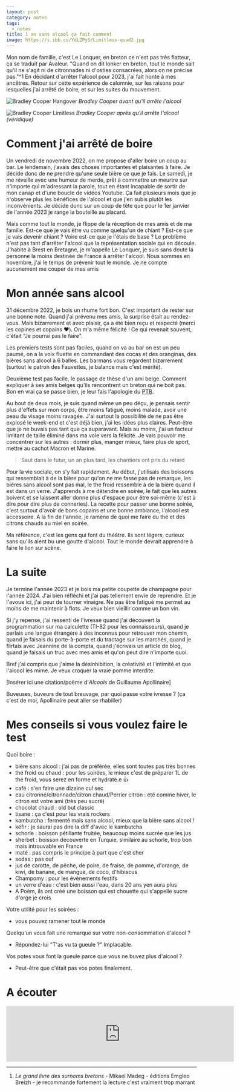 ```yaml
---
layout: post
category: notes
tags:
  - notes
title: 1 an sans alcool ça fait comment
image: https://i.ibb.co/YdLZPyS/Limitless-quad2.jpg
---
```

Mon nom de famille, c'est Le Lonquer, en breton ce n'est pas très flatteur, ça se traduit par Avaleur. "Quand on dit lonker en breton, tout le monde sait qu'il ne s'agit ni de citronnades ni d'osties consacrées, alors on ne précise pas."^1
En décidant d'arrêter l'alcool pour 2023, j'ai fait honte à mes ancêtres. Retour sur cette expérience de calomnie, sur les raisons pour lesquelles j'ai arrêté de boire, et sur les suites du mouvement.

![Bradley Cooper Hangover](https://i.ibb.co/yXhRhGH/movies-Hangover-Part-II-Bradley-Cooper-1788242.jpg)
_Bradley Cooper avant qu'il arrête l'alcool_

<!--more-->

![Bradley Cooper Limitless](https://i.ibb.co/YdLZPyS/Limitless-quad2.jpg)
_Bradley Cooper après qu'il arrête l'alcool (véridique)_

# Comment  j'ai arrêté de boire

Un vendredi de novembre 2022, on me propose d'aller boire un coup au bar. Le lendemain, j'avais des choses importantes et plaisantes à faire. Je décide donc de ne prendre qu'une seule bière ce que je fais. Le samedi, je me réveille avec une humeur de merde, prêt à commettre un meurtre sur n'importe qui m'adressant la parole, tout en étant incapable de sortir de mon canap et d'une boucle de vidéos Youtube. Ça fait plusieurs mois que je n'observe plus les bénéfices de l'alcool et que j'en subis plutôt les inconvénients. Je décide donc sur un coup de tête que pour le 1er janvier de l'année 2023 je range la bouteille au placard.

Mais comme tout le monde, je flippe de la réception de mes amis et de ma famille. Est-ce que je vais être vu comme quelqu'un de chiant ? Est-ce que je vais devenir chiant ? Voire est-ce que je l'étais de base ? Le problème n'est pas tant d'arrêter l'alcool que la représentation sociale qui en découle. J'habite à Brest en Bretagne, je m'appelle Le Lonquer, je suis sans doute la personne la moins destinée de France à arrêter l'alcool. Nous sommes en novembre, j'ai le temps de prévenir tout le monde. Je ne compte aucunement me couper de mes amis

# Mon année sans alcool

31 décembre 2022, je bois un rhume fort bon. C'est important de rester sur une bonne note.
Quand j'ai prévenu mes amis, la surprise était au rendez-vous. Mais bizarrement et avec plaisir, ça a été bien reçu et respecté (merci les copines et copains ❤️). On m'a même félicité ! Ce qui revenait souvent, c'était "Je pourrai pas le faire".

Les premiers tests sont pas faciles, quand on va au bar on est un peu paumé, on a la voix fluette en commandant des cocas et des oranginas, des bières sans alcool à 6 balles. Les barmans vous regardent bizarrement (surtout le patron des Fauvettes, je balance mais c'est mérité).

Deuxième test pas facile, le passage de thèse d'un ami belge. Comment expliquer à ses amis belges qu'ils rencontrent un breton qui ne boit pas. Bon en vrai ça se passe bien, je leur fais l'apologie du [PTB](https://www.ptb.be/).

Au bout de deux mois, je suis quand même un peu déçu, je pensais sentir plus d'effets sur mon corps, être moins fatigué, moins malade, avoir une peau du visage moins ravagée. J'ai surtout la possibilité de ne pas être explosé le week-end et c'est déjà bien, j'ai les idées plus claires. Peut-être que je ne buvais pas tant que ça auparavant. Mais au moins, j'ai un facteur limitant de taille éliminé dans ma voie vers la félicité. Je vais pouvoir me concentrer sur les autres : dormir plus, manger mieux, faire plus de sport, mettre au cachot Macron et Marine.

> Saut dans le futur, un an plus tard, les chantiers ont pris du retard

Pour la vie sociale, on s'y fait rapidement. Au début, j'utilisais des boissons qui ressemblait à de la bière pour qu'on ne me fasse pas de remarque, les bières sans alcool sont pas mal, le thé froid ressemble à de la bière quand il est dans un verre. J'apprends à me détendre en soirée, le fait que les autres boivent et se laissent aller donne plus d'espace pour être soi-même (c'est à dire pour dire plus de conneries). La recette pour passer une bonne soirée, c'est surtout d'avoir de bons copains et une bonne ambiance, l'alcool est accessoire. A la fin de l'année, je ramène de quoi me faire du thé et des citrons chauds au miel en soirée.

Ma référence, c'est les gens qui font du théâtre. Ils sont légers, curieux sans qu'ils aient bu une goutte d'alcool. Tout le monde devrait apprendre à faire le lion sur scène.

# La suite

Je termine l'année 2023 et je bois ma petite coupette de champagne pour l'année 2024. J'ai bien réfléchi et j'ai pas tellement envie de reprendre. Et je l'avoue ici, j'ai peur de tourner vinaigre. Ne pas être fatigué me permet au moins de me maintenir à flots. Je veux bien vieillir comme un bon vin. 

Si j'y repense, j'ai ressenti de l'ivresse quand j'ai découvert la programmation sur ma calculette (TI-82 pour les connaisseurs), quand je parlais une langue étrangère à des inconnus pour retrouver mon chemin, quand je faisais du porte-à-porte et du tractage sur les marchés, quand je flirtais avec Jeannine de la compta, quand j'écrivais un article de blog, quand je faisais un truc avec mes amis et qu'on peut dire n'importe quoi.

Bref j'ai compris que j'aime la désinhibition, la créativité et l'intimité et que l'alcool les mime. Je veux croquer la vraie pomme interdite.

\[Insérer ici une citation/poème d'_Alcools_ de Guillaume Apollinaire\]

Buveuses, buveurs de tout breuvage, par quoi passe votre ivresse ? (ça c'est de moi, Apollinaire peut aller se rhabiller)

# Mes conseils si vous voulez faire le test

Quoi boire :
- bière sans alcool : j'ai pas de préférée, elles sont toutes pas très bonnes
- thé froid ou chaud : pour les soirées, le mieux c'est de préparer 1L de thé froid, vous serez en forme et hydraté.e 👍
- café : s'en faire une dizaine cul sec
- eau citronné/citronnade/citron chaud/Perrier citron : été comme hiver, le citron est votre ami (très peu sucré)
- chocolat chaud : old but classic
- tisane : ça c'est pour les vrais rockers
- kambutcha : fermenté mais sans alcool, mieux que la bière sans alcool !
- kéfir : je saurai pas dire la diff d'avec le kambutcha
- schorle : boisson pétillante fruitée, beaucoup moins sucrée que les jus
- sherbet : boisson découverte en Turquie, similaire au schorle, trop bon mais introuvable en France
- maté : pas compris le principe à part que c'est cher
- sodas : pas ouf
- jus de carotte, de pêche, de poire, de fraise, de pomme, d'orange, de kiwi, de banane, de mangue, de coco, d'hibiscus
- Champomy : pour les événements festifs
- un verre d'eau : c'est bien aussi l'eau, dans 20 ans yen aura plus
- A Poèm, ils ont créé une boisson qui est chouette qui s'appelle sucre d'orge je crois

Votre utilité pour les soirées :
- vous pouvez ramener tout le monde

Quelqu'un vous fait une remarque sur votre non-consommation d'alcool ?
- Répondez-lui "T'as vu ta gueule ?" Implacable.

Vos potes vous font la gueule parce que vous ne buvez plus d'alcool ? 
- Peut-être que c'était pas vos potes finalement.

# A écouter 

<iframe title="Arte Radio" src="https://www.arteradio.com/son/61683293/tu_t_es_vu_quand_t_as_pas_bu?embed" style="border:1px #DADADA solid;" name="" scrolling="no" scrolling="no" align="bottom" width="600" height="145"></iframe>

---

1. _Le grand livre des surnoms bretons_ - Mikael Madeg  - éditions Emgleo Breizh - je recommande fortement la lecture c'est vraiment trop marrant

